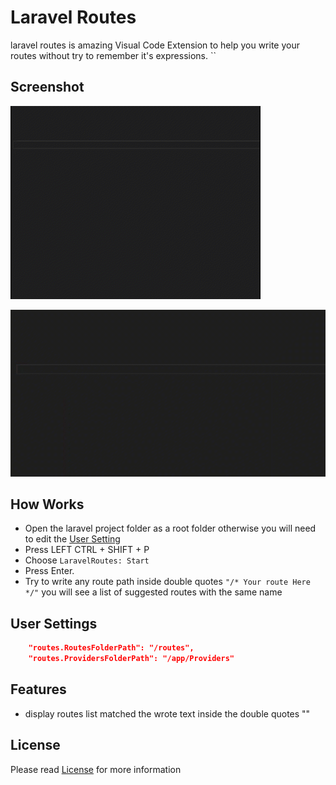 # Laravel Routes

laravel routes is amazing Visual Code Extension to help you write your routes without
try to remember it's expressions.
``
## Screenshot

![Demo](https://github.com/mahmoudshahin1111/laravel-routes/blob/master/assets/1.gif)

![Demo](https://github.com/mahmoudshahin1111/laravel-routes/blob/master/assets/2.gif)


## How Works

- Open the laravel project folder as a root folder otherwise you will need to edit the [User Setting](https://github.com/mahmoudshahin1111/laravel-routes/blob/master/README.md#user-settings) 
- Press LEFT CTRL + SHIFT + P
- Choose `LaravelRoutes: Start` 
- Press Enter.
- Try to write any route path inside double quotes `"/* Your route Here */"` you will see a list of suggested routes with the same name 


## User Settings
```json
    "routes.RoutesFolderPath": "/routes",
    "routes.ProvidersFolderPath": "/app/Providers"
```
## Features

- display routes list matched the wrote text inside the double quotes ""


## License

Please read [License](https://github.com/mahmoudshahin1111/laravel-routes/blob/master/README.md) for more information
